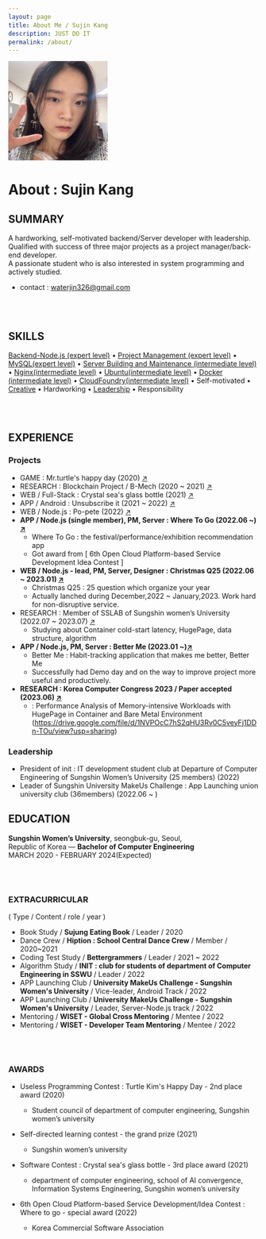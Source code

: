 ```yaml
---
layout: page
title: About Me / Sujin Kang
description: JUST DO IT
permalink: /about/
---
```


<img class="img-rounded" src="/assets/img/uploads/profile.jpg" alt="Sujin Kang" width="200">

# About : Sujin Kang

## SUMMARY
A hardworking, self-motivated backend/Server developer with leadership.<br/>
Qualified with success of three major projects as a project manager/back-end developer.<br/>
A passionate student who is also interested in system programming and actively studied.<br/>
- contact : waterjin326@gmail.com

<br/>
<br/>

## SKILLS
<a href="https://waterjin6.github.io/tags/#node-js">Backend-Node.js (expert level)</a> • <a href ="https://waterjin6.github.io/tags/#pm">Project Management (expert level)</a> • <a href = "https://waterjin6.github.io/tags/#mysql">MySQL(expert level)</a> • <a href = "https://waterjin6.github.io/tags/#server">Server Building
and Maintenance (intermediate level)</a> • <a href = "https://waterjin6.github.io/tags/#nginx">Nginx(intermediate level)</a> • <a href = "https://waterjin6.github.io/tags/#ubuntu">Ubuntu(intermediate level)</a> • <a href = "https://waterjin6.github.io/tags/#docker">Docker
(intermediate level)</a> • <a href ="https://waterjin6.github.io/tags/#cloudfoundry">CloudFoundry(intermediate level)</a> • Self-motivated • <a href ="https://waterjin6.github.io/tags/#creative">Creative</a> • Hardworking • <a href="https://waterjin6.github.io/tags/#leadership">Leadership</a> • Responsibility

<br/>
<br/>


## EXPERIENCE
### Projects
- GAME : Mr.turtle's happy day (2020) <a href = "https://waterjin6.github.io/turtle-kim/">↗️</a>
- RESEARCH : Blockchain Project / B-Mech (2020 ~ 2021) <a href = "https://waterjin6.github.io/b-mech/">↗️</a>
- WEB / Full-Stack : Crystal sea's glass bottle (2021) <a href = "https://waterjin6.github.io/crystal-sea-s-glass-bottle/">↗️</a>
- APP / Android : Unsubscribe it (2021 ~ 2022) <a href = "https://waterjin6.github.io/haejihae/">↗️</a>
- WEB / Node.js : Po-pete (2022) <a href = "https://waterjin6.github.io/po-pete/">↗️</a>
- <b>APP / Node.js (single member), PM, Server : Where To Go (2022.06 ~) <a href = "https://waterjin6.github.io/where-to-go/">↗️</a></b>
    - Where To Go : the festival/performance/exhibition recommendation app
    - Got award from [ 6th Open Cloud Platform-based Service Development Idea Contest ]
- <b>WEB / Node.js - lead, PM, Server, Designer : Christmas Q25 (2022.06 ~ 2023.01) <a href = "https://waterjin6.github.io/christmas-q-25/">↗️</a></b>
    - Christmas Q25 : 25 question which organize your year
    - Actually lanched during December,2022 ~ January,2023. Work hard for non-disruptive service.
- RESEARCH : Member of SSLAB of Sungshin women’s University (2022.07 ~ 2023.07) <a href = "https://waterjin6.github.io/tags/#sslab">↗️</a>
    - Studying about Container cold-start latency, HugePage, data structure, algorithm
- <b>APP / Node.js, PM, Server : Better Me (2023.01 ~)<a href = "https://waterjin6.github.io/better-me/">↗️</a></b>
    - Better Me : Habit-tracking application that makes me better, Better Me
    - Successfully had Demo day and on the way to improve project more useful and productively.
- <b>RESEARCH : Korea Computer Congress 2023 / Paper accepted (2023.06) <a href = "https://waterjin6.github.io/2023-kcc/">↗️</a></b>
    - : Performance Analysis of Memory-intensive Workloads with HugePage in Container and Bare Metal
Environment (https://drive.google.com/file/d/1NVPOcC7hS2qHU3Rv0C5veyFj1DDn-TOu/view?usp=sharing)


### Leadership
- President of init : IT development student club at Departure of Computer Engineering of Sungshin Women’s University (25 members) (2022)
- Leader of Sungshin University MakeUs Challenge : App Launching union university club (36members) (2022.06 ~ )

## EDUCATION
__Sungshin Women’s University__, seongbuk-gu, Seoul,<br/> 
Republic of Korea  — __Bachelor of Computer Engineering__<br/>
MARCH 2020  - FEBRUARY 2024(Expected)<br/>


<br/>
<br/>

### EXTRACURRICULAR
( Type / Content / role / year ) 
- Book Study / __Sujung Eating Book__ / Leader / 2020 
- Dance Crew / __Hiption : School Central Dance Crew__ / Member / 2020~2021 
- Coding Test Study / __Bettergrammers__ / Leader / 2021 ~ 2022 
- Algorithm Study / __INIT : club for students of department of Computer Engineering in SSWU__ / Leader / 2022 
- APP Launching Club / __University MakeUs Challenge - Sungshin Women's University__ / Vice-leader, Android Track / 2022 
- APP Launching Club / __University MakeUs Challenge - Sungshin Women's University__ / Leader, Server-Node.js track / 2022
- Mentoring / __WISET - Global Cross Mentoring__ / Mentee / 2022
- Mentoring / __WISET - Developer Team Mentoring__ / Mentee / 2022


<br/>
<br/>

### AWARDS
- Useless Programming Contest : Turtle Kim's Happy Day - 2nd place award (2020)
    - Student council of department of computer engineering,  Sungshin women’s university

- Self-directed learning contest - the grand prize (2021)
    - Sungshin women’s university

- Software Contest : Crystal sea's glass bottle - 3rd place award (2021)
    - department of computer engineering, school of AI convergence, Information Systems Engineering,
Sungshin women’s university

- 6th Open Cloud Platform-based Service Development/Idea Contest : Where to go - special award (2022)
    - Korea Commercial Software Association